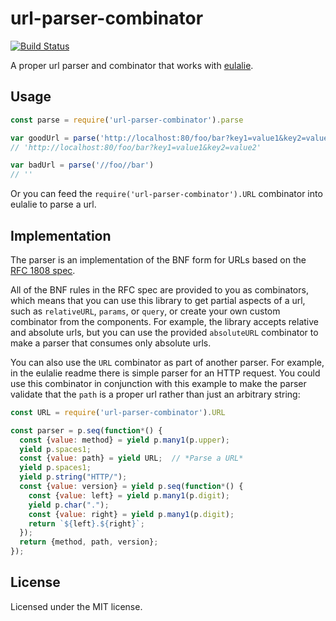 # url-parser-combinator

[![Build Status](https://travis-ci.org/Risto-Stevcev/url-parser-combinator.svg)](https://travis-ci.org/Risto-Stevcev/url-parser-combinator)

A proper url parser and combinator that works with [eulalie](https://github.com/bodil/eulalie).


## Usage

```javascript
const parse = require('url-parser-combinator').parse

var goodUrl = parse('http://localhost:80/foo/bar?key1=value1&key2=value2')
// 'http://localhost:80/foo/bar?key1=value1&key2=value2'

var badUrl = parse('//foo//bar')
// ''
```

Or you can feed the `require('url-parser-combinator').URL` combinator into eulalie to parse a url.


## Implementation

The parser is an implementation of the BNF form for URLs based on the [RFC 1808 spec](http://www.ietf.org/rfc/rfc1808.txt).

All of the BNF rules in the RFC spec are provided to you as combinators, which means that you can use this library to get partial aspects of a url, such as `relativeURL`, `params`, or `query`, or create your own custom combinator from the components. For example, the library accepts relative and absolute urls, but you can use the provided `absoluteURL` combinator to make a parser that consumes only absolute urls.

You can also use the `URL` combinator as part of another parser. For example, in the eulalie readme there is simple parser for an HTTP request. You could use this combinator in conjunction with this example to make the parser validate that the `path` is a proper url rather than just an arbitrary string:

```javascript
const URL = require('url-parser-combinator').URL

const parser = p.seq(function*() {
  const {value: method} = yield p.many1(p.upper);
  yield p.spaces1;
  const {value: path} = yield URL;  // *Parse a URL*
  yield p.spaces1;
  yield p.string("HTTP/");
  const {value: version} = yield p.seq(function*() {
    const {value: left} = yield p.many1(p.digit);
    yield p.char(".");
    const {value: right} = yield p.many1(p.digit);
    return `${left}.${right}`;
  });
  return {method, path, version};
});
```

## License
Licensed under the MIT license.
